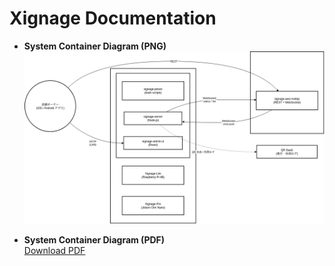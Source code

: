 # Xignage Documentation

- **System Container Diagram (PNG)**  
  ![System Container](architecture/export/system_container.png)

- **System Container Diagram (PDF)**  
  [Download PDF](architecture/export/system_container.pdf)